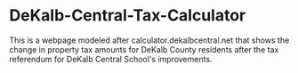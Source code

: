 # DeKalb-Central-Tax-Calculator

This is a webpage modeled after calculator.dekalbcentral.net that shows the change in property tax amounts for DeKalb County residents after the tax referendum for DeKalb Central School's improvements. 
